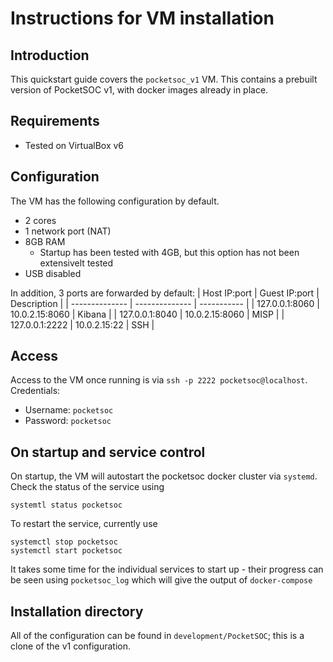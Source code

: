 # Instructions for VM installation

## Introduction

This quickstart guide covers the `pocketsoc_v1` VM. This contains a prebuilt version of PocketSOC v1, with docker images already in place.

## Requirements

- Tested on VirtualBox v6

## Configuration

The VM has the following configuration by default. 
- 2 cores
- 1 network port (NAT)
- 8GB RAM
  - Startup has been tested with 4GB, but this option has not been extensivelt tested
- USB disabled

In addition, 3 ports are forwarded by default:
| Host IP:port   | Guest IP:port  | Description |
| -------------- | -------------- | ----------- |
| 127.0.0.1:8060 | 10.0.2.15:8060 | Kibana      |
| 127.0.0.1:8040 | 10.0.2.15:8060 | MISP        |
| 127.0.0.1:2222 | 10.0.2.15:22   | SSH         |

## Access

Access to the VM once running is via `ssh -p 2222 pocketsoc@localhost`. Credentials:
- Username: `pocketsoc`
- Password: `pocketsoc`

## On startup and service control

On startup, the VM will autostart the pocketsoc docker cluster via `systemd`. Check the status of the service using

```
systemtl status pocketsoc
```

To restart the service, currently use

```
systemctl stop pocketsoc
systemctl start pocketsoc
```

It takes some time for the individual services to start up - their progress can be seen using `pocketsoc_log` which will give the output of `docker-compose`

## Installation directory

All of the configuration can be found in `development/PocketSOC`; this is a clone of the v1 configuration.


